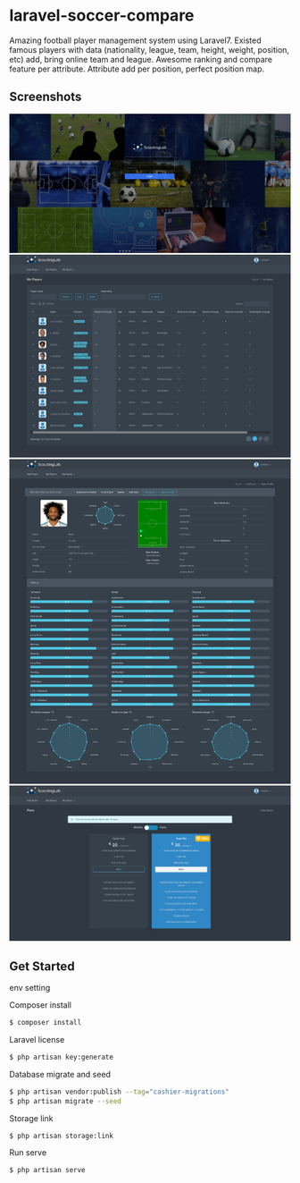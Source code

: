 # laravel-soccer-compare
Amazing football player management system using Laravel7.
Existed famous players with data (nationality, league, team, height, weight, position, etc) add, bring online team and league.
Awesome ranking and compare feature per attribute.
Attribute add per position, perfect position map.

## Screenshots
![ScreenShot](/screenshots/screenshot1.png)
![ScreenShot](/screenshots/screenshot2.png)
![ScreenShot](/screenshots/screenshot3.png)
![ScreenShot](/screenshots/screenshot4.png)

## Get Started
env setting

Composer install
```sh
$ composer install
```

Laravel license
```sh
$ php artisan key:generate
```

Database migrate and seed
```sh
$ php artisan vendor:publish --tag="cashier-migrations"
$ php artisan migrate --seed
```

Storage link
```sh
$ php artisan storage:link
```

Run serve
```sh
$ php artisan serve
```
